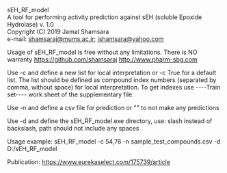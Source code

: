 sEH_RF_model                                                                   
A tool for performing activity prediction against sEH (soluble Epoxide Hydrolase)
v. 1.0                                                                   
Copyright (C) 2019  Jamal Shamsara                                       
e-mail: shamsaraj@mums.ac.ir; jshamsara@yahoo.com

Usage of sEH_RF_model is free without any limitations.
There is NO warranty
https://github.com/shamsaraj
http://www.pharm-sbg.com

Use -c and define a new list for local interpretation or -c True for a default list.
The list should be defined as compound index numbers (separated by comma, without space) for local interpretation.
To get indexes use ----Train set---- work sheet of the supplementary file.

Use -n and define a csv file for prediction or "" to not make any predictions

Use -d and define the sEH_RF_model.exe directory, use: slash instead of backslash,  path should not include any spaces

Usage example: sEH_RF_model -c 54,76 -n sample_test_compounds.csv -d D:/sEH_RF_model

Publication: https://www.eurekaselect.com/175739/article

